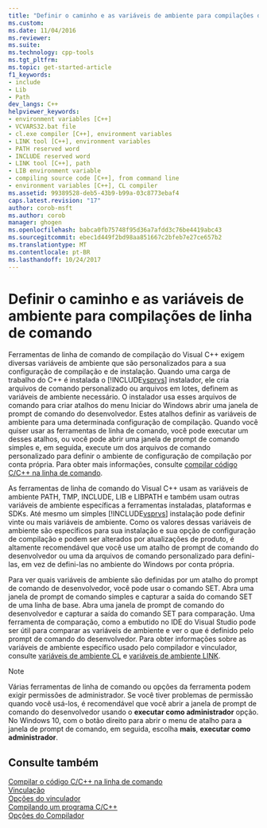 ```yaml
---
title: "Definir o caminho e as variáveis de ambiente para compilações de linha de comando | Microsoft Docs"
ms.custom: 
ms.date: 11/04/2016
ms.reviewer: 
ms.suite: 
ms.technology: cpp-tools
ms.tgt_pltfrm: 
ms.topic: get-started-article
f1_keywords:
- include
- Lib
- Path
dev_langs: C++
helpviewer_keywords:
- environment variables [C++]
- VCVARS32.bat file
- cl.exe compiler [C++], environment variables
- LINK tool [C++], environment variables
- PATH reserved word
- INCLUDE reserved word
- LINK tool [C++], path
- LIB environment variable
- compiling source code [C++], from command line
- environment variables [C++], CL compiler
ms.assetid: 99389528-deb5-43b9-b99a-03c8773ebaf4
caps.latest.revision: "17"
author: corob-msft
ms.author: corob
manager: ghogen
ms.openlocfilehash: babca0fb75748f95d36a7afdd3c76be4419abc43
ms.sourcegitcommit: ebec1d449f2bd98aa851667c2bfeb7e27ce657b2
ms.translationtype: MT
ms.contentlocale: pt-BR
ms.lasthandoff: 10/24/2017
---
```

# <a name="set-the-path-and-environment-variables-for-command-line-builds"></a>Definir o caminho e as variáveis de ambiente para compilações de linha de comando

Ferramentas de linha de comando de compilação do Visual C++ exigem diversas variáveis de ambiente que são personalizados para a sua configuração de compilação e de instalação. Quando uma carga de trabalho do C++ é instalada o [!INCLUDE[vsprvs](../assembler/masm/includes/vsprvs_md.md)] instalador, ele cria arquivos de comando personalizado ou arquivos em lotes, definem as variáveis de ambiente necessário. O instalador usa esses arquivos de comando para criar atalhos do menu Iniciar do Windows abrir uma janela de prompt de comando do desenvolvedor. Estes atalhos definir as variáveis de ambiente para uma determinada configuração de compilação. Quando você quiser usar as ferramentas de linha de comando, você pode executar um desses atalhos, ou você pode abrir uma janela de prompt de comando simples e, em seguida, execute um dos arquivos de comando personalizado para definir o ambiente de configuração de compilação por conta própria. Para obter mais informações, consulte [compilar código C/C++ na linha de comando](building-on-the-command-line.md).  
  
As ferramentas de linha de comando do Visual C++ usam as variáveis de ambiente PATH, TMP, INCLUDE, LIB e LIBPATH e também usam outras variáveis de ambiente específicas a ferramentas instaladas, plataformas e SDKs. Até mesmo um simples [!INCLUDE[vsprvs](../assembler/masm/includes/vsprvs_md.md)] instalação pode definir vinte ou mais variáveis de ambiente. Como os valores dessas variáveis de ambiente são específicos para sua instalação e sua opção de configuração de compilação e podem ser alterados por atualizações de produto, é altamente recomendável que você use um atalho de prompt de comando do desenvolvedor ou uma da arquivos de comando personalizado para defini-las, em vez de defini-las no ambiente do Windows por conta própria. 

Para ver quais variáveis de ambiente são definidas por um atalho do prompt de comando de desenvolvedor, você pode usar o comando SET. Abra uma janela de prompt de comando simples e capturar a saída do comando SET de uma linha de base. Abra uma janela de prompt de comando do desenvolvedor e capturar a saída do comando SET para comparação. Uma ferramenta de comparação, como a embutido no IDE do Visual Studio pode ser útil para comparar as variáveis de ambiente e ver o que é definido pelo prompt de comando do desenvolvedor. Para obter informações sobre as variáveis de ambiente específico usado pelo compilador e vinculador, consulte [variáveis de ambiente CL](../build/reference/cl-environment-variables.md) e [variáveis de ambiente LINK](../build/reference/link-environment-variables.md).  
  
> [!NOTE]
>  Várias ferramentas de linha de comando ou opções da ferramenta podem exigir permissões de administrador. Se você tiver problemas de permissão quando você usá-los, é recomendável que você abrir a janela de prompt de comando do desenvolvedor usando o **executar como administrador** opção. No Windows 10, com o botão direito para abrir o menu de atalho para a janela de prompt de comando, em seguida, escolha **mais**, **executar como administrador**.  
  
## <a name="see-also"></a>Consulte também  

[Compilar o código C/C++ na linha de comando](../build/building-on-the-command-line.md)   
[Vinculação](../build/reference/linking.md)   
[Opções do vinculador](../build/reference/linker-options.md)   
[Compilando um programa C/C++](../build/reference/compiling-a-c-cpp-program.md)   
[Opções do Compilador](../build/reference/compiler-options.md)